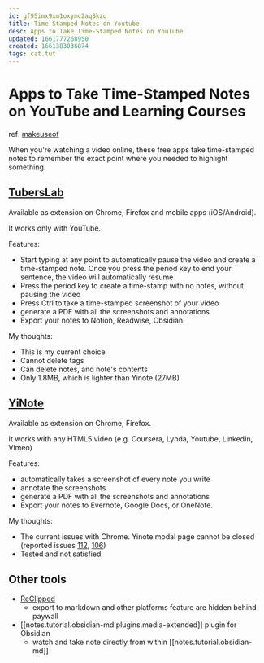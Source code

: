 ```yaml
---
id: gf95imx9xm1oxymc2aq8kzq
title: Time-Stamped Notes on Youtube
desc: Apps to Take Time-Stamped Notes on YouTube
updated: 1661777268950
created: 1661383036874
tags: cat.tut
---
```

# Apps to Take Time-Stamped Notes on YouTube and Learning Courses

ref: [makeuseof](https://www.makeuseof.com/time-stamped-notes-youtube-learning-courses/)

When you're watching a video online, these free apps take time-stamped notes to remember the exact point where you needed to highlight something.

## [TubersLab](https://www.tuberslab.com/)

Available as extension on Chrome, Firefox and mobile apps (iOS/Android).

It works only with YouTube.

Features:
- Start typing at any point to automatically pause the video and create a time-stamped note. Once you press the period key to end your sentence, the video will automatically resume
- Press the period key to create a time-stamp with no notes, without pausing the video
- Press Ctrl to take a time-stamped screenshot of your video
- generate a PDF with all the screenshots and annotations
- Export your notes to Notion, Readwise, Obsidian.

My thoughts:
- This is my current choice
- Cannot delete tags
- Can delete notes, and note's contents
- Only 1.8MB, which is lighter than Yinote (27MB)

## [YiNote](https://yinote.co/)

Available as extension on Chrome, Firefox.

It works with any HTML5 video (e.g. Coursera, Lynda, Youtube, LinkedIn, Vimeo)

Features:
- automatically takes a screenshot of every note you write
- annotate the screenshots
- generate a PDF with all the screenshots and annotations
- Export your notes to Evernote, Google Docs, or OneNote.

My thoughts:
- The current issues with Chrome. Yinote modal page cannot be closed (reported issues [112](https://github.com/shuowu/yi-note/issues/112), [106](https://github.com/shuowu/yi-note/issues/106))
- Tested and not satisfied

## Other tools

- [ReClipped](https://reclipped.com/plans)
    - export to markdown and other platforms feature are hidden behind paywall
- [[notes.tutorial.obsidian-md.plugins.media-extended]] plugin for Obsidian
    - watch and take note directly from within [[notes.tutorial.obsidian-md]]
